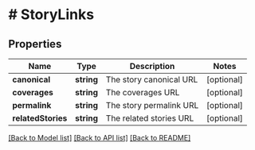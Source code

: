 # # StoryLinks

## Properties

Name | Type | Description | Notes
------------ | ------------- | ------------- | -------------
**canonical** | **string** | The story canonical URL | [optional] 
**coverages** | **string** | The coverages URL | [optional] 
**permalink** | **string** | The story permalink URL | [optional] 
**relatedStories** | **string** | The related stories URL | [optional] 

[[Back to Model list]](../../README.md#documentation-for-models) [[Back to API list]](../../README.md#documentation-for-api-endpoints) [[Back to README]](../../README.md)


